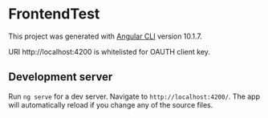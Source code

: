 # FrontendTest

This project was generated with [Angular CLI](https://github.com/angular/angular-cli) version 10.1.7.

URI http://localhost:4200 is whitelisted for OAUTH client key. 

## Development server

Run `ng serve` for a dev server. Navigate to `http://localhost:4200/`. The app will automatically reload if you change any of the source files.

